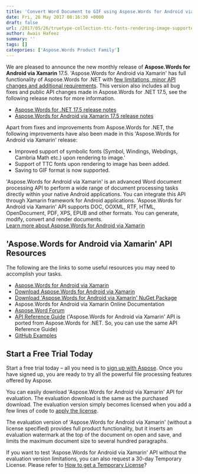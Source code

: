 ```yaml
---
title: 'Convert Word Document to GIF using Aspose.Words for Android via Xamarin 17.5'
date: Fri, 26 May 2017 08:16:30 +0000
draft: false
url: /2017/05/26/truetype-collection-ttc-fonts-rendering-image-supported-symbolic-fonts-rendering-image-improved-save-word-document-gif-using-aspose.words-android-via-xamarin-17.5/
author: Awais Hafeez
summary: ''
tags: []
categories: ['Aspose.Words Product Family']
---
```


We are pleased to announce the new monthly release of **Aspose.Words for Android via Xamarin** 17.5. 'Aspose.Words for Android via Xamarin' has full functionality of Aspose.Words for .NET with [few limitations, minor API changes and additional requirements][1]. This version also includes all bug fixes and public API changes made in Aspose.Words for .NET 17.5, see the following release notes for more information.

*   [Aspose.Words for .NET 17.5 release notes][2]
*   [Aspose.Words for Android via Xamarin 17.5 release notes][3]

Apart from fixes and improvements from Aspose.Words for .NET, the following improvements have also been made in this 'Aspose.Words for Android via Xamarin' release:

*   Improved support of symbolic fonts (Symbol, Windings, Webdings, Cambria Math etc.) upon rendering to image.'
*   Support of TTC fonts upon rendering to image has been added.
*   Saving to GIF format is now supported.

'Aspose.Words for Android via Xamarin' is an advanced Word document processing API to perform a wide range of document processing tasks directly within your native Android applications. You can integrate this API through Xamarin framework for Android applications. 'Aspose.Words for Android via Xamarin' API supports DOC, OOXML, RTF, HTML, OpenDocument, PDF, XPS, EPUB and other formats. You can generate, modify, convert and render documents.  
[Learn more about Aspose.Words for Android via Xamarin][4]

## 'Aspose.Words for Android via Xamarin' API Resources

The following are the links to some useful resources you may need to accomplish your tasks.

*   [Aspose.Words for Android via Xamarin][5]
*   [Download Aspose.Words for Android via Xamarin][6]
*   [Download 'Aspose.Words for Android via Xamarin' NuGet Package][7]
*   Aspose.Words for Android via Xamarin Online Documentation
*   [Aspose.Word Forum][8]
*   [API Reference Guide][9] ('Aspose.Words for Android via Xamarin' API is ported from Aspose.Words for .NET. So, you can use the same API Reference Guide)
*   [GitHub Examples][10]

## Start a Free Trial Today

Start a free trial today – all you need is to [sign up with Aspose][11]. Once you have signed up, you are ready to try all the powerful file processing features offered by Aspose.

You can easily download 'Aspose.Words for Android via Xamarin' API for evaluation. The evaluation download is the same as the purchased download. The evaluation version simply becomes licensed when you add a few lines of code to [apply the license][12].

The evaluation version of 'Aspose.Words for Android via Xamarin' (without a license specified) provides full product functionality, but it inserts an evaluation watermark at the top of the document on open and save, and limits the maximum document size to several hundred paragraphs.

If you want to test 'Aspose.Words for Android via Xamarin' API without the evaluation version limitations, you can also request a 30-day Temporary License. Please refer to [How to get a Temporary License][13]?




[1]: https://docs.aspose.com/display/wordsnet/Aspose.Words+for+Android+via+Xamarin+API+Differences+and+Limitations
[2]: https://docs.aspose.com/display/wordsnet/Aspose.Words+for+.NET+17.5+Release+Notes
[3]: https://docs.aspose.com/display/wordsnet/Aspose.Words+for+Android+via+Xamarin+17.5+Release+Notes
[4]: https://www.aspose.com/products/words/android-xamarin
[5]: https://www.aspose.com/products/words/android-xamarin
[6]: https://downloads.aspose.com/words/androidxamarin
[7]: https://www.nuget.org/packages/Aspose.Words_Android.Xamarin/
[8]: https://www.aspose.com/community/forums/aspose.words-product-family/75/showforum.aspx
[9]: https://apireference.aspose.com/net/words
[10]: https://github.com/aspose-words/Aspose.Words-for-.NET
[11]: https://www.aspose.com/
[12]: https://docs.aspose.com/display/wordsnet/Licensing
[13]: http://www.aspose.com/corporate/purchase/temporary-license.aspx




